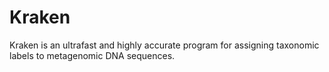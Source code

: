 # Kraken
Kraken is an ultrafast and highly accurate program for assigning taxonomic labels to metagenomic DNA sequences.
